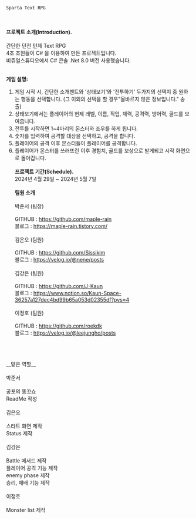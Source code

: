     Sparta Text RPG
  </br></br> **프로젝트 소개(Introduction).**
 </br></br>간단한 던전 턴제 Text RPG
 </br>4조 조원들이 C# 을 이용하여 만든 프로젝트입니다.
 </br>비쥬얼스튜디오에서 C# 콘솔 .Net 8.0 버전 사용했습니다.</br></br>

**게임 설명:** </br>
1. 게임 시작 시, 간단한 소개멘트와 '상태보기'와 '전투하기' 두가지의 선택지 중 원하는 행동을 선택합니다. (그 이외의 선택을 할 경우"올바르지 않은 정보입니다." 송출)
2. 상태보기에서는 플레이어의 현제 레벨, 이름, 직업, 체력, 공격력, 방어력, 골드를 보여줍니다.
3. 전투를 시작하면 1~4마리의 몬스터와 조우를 하게 됩니다.
4. 숫자를 입력하여 공격할 대상을 선택하고, 공격을 합니다. 
5. 플레이어의 공격 이후 몬스터들이 플레이어를 공격합니다.
6. 플레이어가 몬스터를 쓰러뜨린 이후 경험치, 골드를 보상으로 받게되고 시작 화면으로 돌아갑니다.
</br></br>
**프로젝트 기간(Schedule).**
</br>2024년 4월 29일 ~ 2024년 5월 7일
</br></br>
**팀원 소개**
</br></br>박준서 (팀장)</br>
</br>GITHUB : https://github.com/maple-rain
</br>블로그 : https://maple-rain.tistory.com/
</br></br>김은오 (팀원)</br>
</br>GITHUB : https://github.com/Sissikim
</br>블로그 : https://velog.io/@nene/posts
</br></br>김강은 (팀원)</br>
</br>GITHUB : https://github.com/J-Kaun
</br>블로그 : https://www.notion.so/Kaun-Space-36257a127dec4bd99b65a053d02355df?pvs=4
</br></br>이정호 (팀원)</br>
</br>GITHUB : https://github.com/roekdk
</br>블로그 : https://velog.io/@leejungho/posts
</br>
</br></br>
__맡은 역할__
</br>
</br>박준서
</br>
</br>공포의 똥꼬쇼
</br>ReadMe 작성
</br>
</br>김은오
</br>
</br>스타트 화면 제작
</br>Status 제작
</br>
</br>김강은
</br>
</br>Battle 메서드 제작
</br>플레이어 공격 기능 제작
</br>enemy phase 제작
</br>승리, 패배 기능 제작
</br>
</br>이정호
</br>
</br>Monster list 제작
